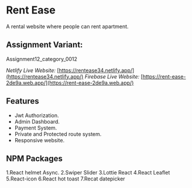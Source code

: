 # Rent Ease

A rental website where people can rent apartment.

## Assignment Variant:

Assignment12_category_0012




*Netlify Live Website:* [https://rentease34.netlify.app/](https://rentease34.netlify.app/)
*Firebase Live Website:* [https://rent-ease-2de9a.web.app/](https://rent-ease-2de9a.web.app/)


## Features

- Jwt Authorization.
- Admin Dashboard.
- Payment System.
- Private and Protected route system.
- Responsive website.

## NPM Packages

1.React helmet Async.
2.Swiper Slider
3.Lottie React
4.React Leaflet
5.React-icon
6.React hot toast
7.Recat datepicker
